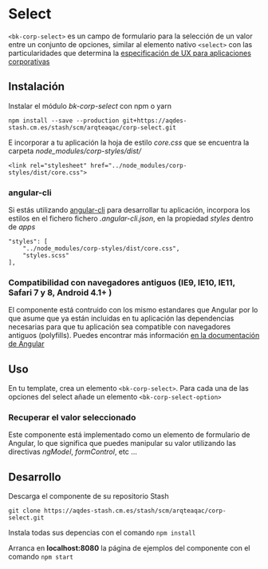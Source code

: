 Select
===============================================

`<bk-corp-select>` es un campo de formulario para la selección de un valor entre un conjunto de opciones, similar al elemento nativo `<select>` con las particularidades que determina la [especificación de UX para aplicaciones corporativas]

Instalación
------------------------------------------

Instalar el módulo *bk-corp-select* con npm o yarn

```
npm install --save --production git+https://aqdes-stash.cm.es/stash/scm/arqteaqac/corp-select.git
```

E incorporar a tu aplicación la hoja de estilo *core.css* que se encuentra la carpeta *node_modules/corp-styles/dist/*

```
<link rel="stylesheet" href="../node_modules/corp-styles/dist/core.css">
```

### <span id="angularcli_18"></span>angular-cli

Si estás utilizando [angular-cli] para desarrollar tu aplicación, incorpora los estilos en el fichero fichero *.angular-cli.json*, en la propiedad *styles* dentro de *apps*

    "styles": [
        "../node_modules/corp-styles/dist/core.css",
        "styles.scss"
    ],

###  Compatibilidad con navegadores antiguos (IE9, IE10, IE11, Safari 7 y 8, Android 4.1+ )

El componente está contruido con los mismo estandares que Angular por lo que asume que ya están incluidas en tu aplicación las dependencias necesarias para que tu aplicación sea compatible con navegadores antiguos (polyfills). Puedes encontrar más información [en la documentación de Angular](https://angular.io/docs/ts/latest/guide/browser-support.html)


Uso
----------------------------

En tu template, crea un elemento `<bk-corp-select>`. Para cada una de las opciones del select añade un elemento `<bk-corp-select-option>`

<div material-docs-example="select-basic"></div>

### Recuperar el valor seleccionado

Este componente está implementado como un elemento de formulario de Angular, lo que significa que puedes manipular su valor utilizando las directivas *ngModel*, *formControl*, etc ...

Desarrollo
----------------------------

Descarga el componente de su repositorio Stash

```
git clone https://aqdes-stash.cm.es/stash/scm/arqteaqac/corp-select.git
```

Instala todas sus depencias con el comando `npm install`

Arranca en **localhost:8080** la página de ejemplos del componente con el comando `npm start`

[especificación de UX para aplicaciones corporativas]: http://colint/sitios/UxProcesos/Documentos%20compartidos/Externos/04%20Dise%C3%B1o%20visual/Aplicaciones%20corporativas/S%C3%A1banas%20de%20componentes/03-form-mensajes_aviso.png
[angular-cli]: https://cli.angular.io/